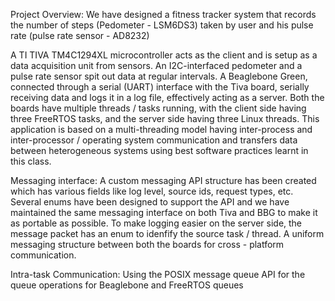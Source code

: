 Project Overview:
We have designed a fitness tracker system that records the number of steps (Pedometer - LSM6DS3) taken by user and his pulse rate (pulse rate sensor - AD8232)

A TI TIVA TM4C1294XL microcontroller acts as the client and is setup as a data acquisition unit from sensors. An I2C-interfaced pedometer and a pulse rate sensor spit out data at regular intervals. A Beaglebone Green, connected through a serial (UART) interface with the Tiva board, serially receiving data and logs it in a log file, effectively acting as a server. Both the boards have multiple threads / tasks running, with the client side having three FreeRTOS tasks, and the server side having three Linux threads. This application is based on a multi-threading model having inter-process and inter-processor / operating system communication and transfers data between heterogeneous systems using best software practices learnt in this class.

Messaging interface: 
A custom messaging API structure has been created which has various fields like log level, source ids, request types, etc.
Several enums have been designed to support the API and we have maintained the same messaging interface on both Tiva and BBG to make it as portable as possible. To make logging easier on the server side, the message packet has an enum to idenfify the source task / thread. A uniform messaging structure between both the boards for cross - platform communication. 

Intra-task Communication:
Using the POSIX message queue API for the queue operations for Beaglebone and FreeRTOS queues 
